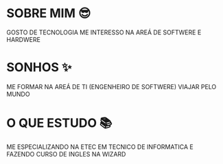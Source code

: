 # SOBRE MIM 😎
GOSTO DE TECNOLOGIA
ME INTERESSO NA AREÁ DE SOFTWERE E HARDWERE

# SONHOS ✨
ME FORMAR NA AREÁ DE TI (ENGENHEIRO DE SOFTWERE)
VIAJAR PELO MUNDO

# O QUE ESTUDO 📚
ME ESPECIALIZANDO NA ETEC EM TECNICO DE INFORMATICA
E FAZENDO CURSO DE INGLES NA WIZARD

